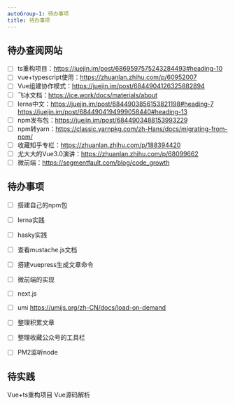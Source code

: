 ```yaml
---
autoGroup-1: 待办事项
title: 待办事项
---
```


## 待办查阅网站
- [ ] ts重构项目：https://juejin.im/post/6869597575243284493#heading-10
- [ ] vue+typescript使用：https://zhuanlan.zhihu.com/p/60952007
- [ ] Vue组建协作模式：https://juejin.im/post/6844904126325882894
- [ ] 飞冰文档：https://ice.work/docs/materials/about
- [ ] lerna中文：https://juejin.im/post/6844903856153821198#heading-7
https://juejin.im/post/6844904194999058440#heading-13
- [ ] npm发布包：https://juejin.im/post/6844903488153993229
- [ ] npm转yarn：https://classic.yarnpkg.com/zh-Hans/docs/migrating-from-npm/
- [ ] 收藏知乎专栏：https://zhuanlan.zhihu.com/p/188394420
- [ ] 尤大大的Vue3.0演讲：https://zhuanlan.zhihu.com/p/68099662
- [ ] 微前端：https://segmentfault.com/blog/code_growth

## 待办事项

- [ ] 搭建自己的npm包
- [ ] lerna实践
- [ ] hasky实践
- [ ] 查看mustache.js文档
- [ ] 搭建vuepress生成文章命令
- [ ] 微前端的实现
- [ ] next.js
- [ ] umi https://umijs.org/zh-CN/docs/load-on-demand
- [ ] 整理积累文章
- [ ] 整理收藏公众号的工具栏
- [ ] PM2监听node


## 待实践
Vue+ts重构项目
Vue源码解析
